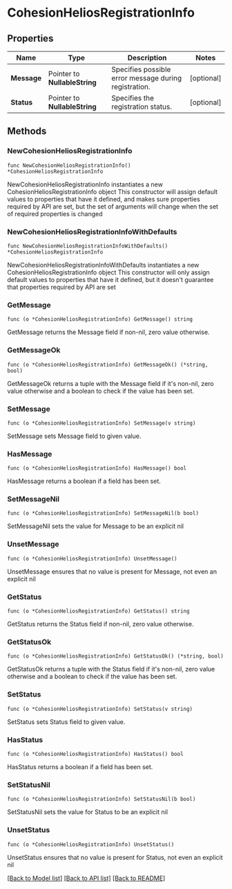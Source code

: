 # CohesionHeliosRegistrationInfo

## Properties

Name | Type | Description | Notes
------------ | ------------- | ------------- | -------------
**Message** | Pointer to **NullableString** | Specifies possible error message during registration. | [optional] 
**Status** | Pointer to **NullableString** | Specifies the registration status. | [optional] 

## Methods

### NewCohesionHeliosRegistrationInfo

`func NewCohesionHeliosRegistrationInfo() *CohesionHeliosRegistrationInfo`

NewCohesionHeliosRegistrationInfo instantiates a new CohesionHeliosRegistrationInfo object
This constructor will assign default values to properties that have it defined,
and makes sure properties required by API are set, but the set of arguments
will change when the set of required properties is changed

### NewCohesionHeliosRegistrationInfoWithDefaults

`func NewCohesionHeliosRegistrationInfoWithDefaults() *CohesionHeliosRegistrationInfo`

NewCohesionHeliosRegistrationInfoWithDefaults instantiates a new CohesionHeliosRegistrationInfo object
This constructor will only assign default values to properties that have it defined,
but it doesn't guarantee that properties required by API are set

### GetMessage

`func (o *CohesionHeliosRegistrationInfo) GetMessage() string`

GetMessage returns the Message field if non-nil, zero value otherwise.

### GetMessageOk

`func (o *CohesionHeliosRegistrationInfo) GetMessageOk() (*string, bool)`

GetMessageOk returns a tuple with the Message field if it's non-nil, zero value otherwise
and a boolean to check if the value has been set.

### SetMessage

`func (o *CohesionHeliosRegistrationInfo) SetMessage(v string)`

SetMessage sets Message field to given value.

### HasMessage

`func (o *CohesionHeliosRegistrationInfo) HasMessage() bool`

HasMessage returns a boolean if a field has been set.

### SetMessageNil

`func (o *CohesionHeliosRegistrationInfo) SetMessageNil(b bool)`

 SetMessageNil sets the value for Message to be an explicit nil

### UnsetMessage
`func (o *CohesionHeliosRegistrationInfo) UnsetMessage()`

UnsetMessage ensures that no value is present for Message, not even an explicit nil
### GetStatus

`func (o *CohesionHeliosRegistrationInfo) GetStatus() string`

GetStatus returns the Status field if non-nil, zero value otherwise.

### GetStatusOk

`func (o *CohesionHeliosRegistrationInfo) GetStatusOk() (*string, bool)`

GetStatusOk returns a tuple with the Status field if it's non-nil, zero value otherwise
and a boolean to check if the value has been set.

### SetStatus

`func (o *CohesionHeliosRegistrationInfo) SetStatus(v string)`

SetStatus sets Status field to given value.

### HasStatus

`func (o *CohesionHeliosRegistrationInfo) HasStatus() bool`

HasStatus returns a boolean if a field has been set.

### SetStatusNil

`func (o *CohesionHeliosRegistrationInfo) SetStatusNil(b bool)`

 SetStatusNil sets the value for Status to be an explicit nil

### UnsetStatus
`func (o *CohesionHeliosRegistrationInfo) UnsetStatus()`

UnsetStatus ensures that no value is present for Status, not even an explicit nil

[[Back to Model list]](../README.md#documentation-for-models) [[Back to API list]](../README.md#documentation-for-api-endpoints) [[Back to README]](../README.md)


